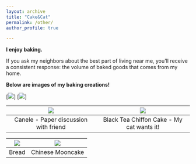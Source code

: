 ```yaml
---
layout: archive
title: "Cake&Cat"
permalink: /other/
author_profile: true

---
```


**I enjoy baking.**

If you ask my neighbors about the best part of living near me, you'll receive a consistent response: the volume of baked goods that comes from my home.

**Below are images of my baking creations!**

[![](/yushangw/images/baking/Chocolatetart.JPG)] 
[![](/yushangw/images/baking/macaron3.jpg)]


|![](/yushangw/images/baking/canele.JPG) | ![](/yushangw/images/baking/blacktea.jpg)|
|:-:|:-:|
| Canele - Paper discussion with friend |Black Tea Chiffon Cake - My cat wants it! |

|![](/yushangw/images/baking/Bread.jpg) | ![](/yushangw/images/baking/mooncake.JPG)|
|:-:|:-:|
| Bread |Chinese Mooncake |
